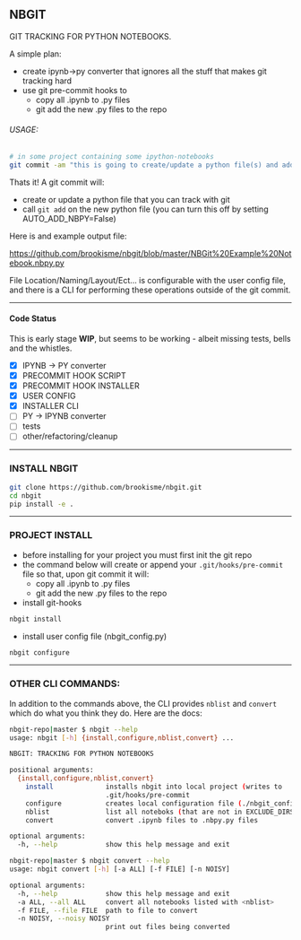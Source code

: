## NBGIT 

GIT TRACKING FOR PYTHON NOTEBOOKS.

A simple plan: 

* create ipynb->py converter that ignores all the stuff that makes git tracking hard
* use git pre-commit hooks to
    * copy all .ipynb to .py files
    * git add the new .py files to the repo

###### USAGE:

```bash
# in some project containing some ipython-notebooks
git commit -am "this is going to create/update a python file(s) and add it(them) to your repo"
```

Thats it! A git commit will:

* create or update a python file that you can track with git
* call `git add` on the new python file (you can turn this off by setting AUTO_ADD_NBPY=False)

Here is and example output file:

https://github.com/brookisme/nbgit/blob/master/NBGit%20Example%20Notebook.nbpy.py

File Location/Naming/Layout/Ect... is configurable with the user config file, and there is a CLI for performing these operations outside of the git commit.

--------------------------------
#### Code Status
This is early stage **WIP**, but seems to be working - albeit missing tests, bells and the whistles.

- [x] IPYNB -> PY converter
- [x] PRECOMMIT HOOK SCRIPT
- [x] PRECOMMIT HOOK INSTALLER
- [x] USER CONFIG
- [x] INSTALLER CLI
- [ ] PY -> IPYNB converter
- [ ] tests
- [ ] other/refactoring/cleanup

--------------------------------
### INSTALL NBGIT

```bash
git clone https://github.com/brookisme/nbgit.git
cd nbgit
pip install -e .
```


--------------------------------
### PROJECT INSTALL

* before installing for your project you must first init the git repo
* the command below will create or append your `.git/hooks/pre-commit` file so that, upon git commit it will:
    * copy all .ipynb to .py files
    * git add the new .py files to the repo
* install git-hooks 

```bash
nbgit install
```

* install user config file (nbgit_config.py)

```bash
nbgit configure
```

--------------------------------
### OTHER CLI COMMANDS:

In addition to the commands above, the CLI provides `nblist` and `convert` which do what you think they do.  Here are the docs:

```bash
nbgit-repo|master $ nbgit --help
usage: nbgit [-h] {install,configure,nblist,convert} ...

NBGIT: TRACKING FOR PYTHON NOTEBOOKS

positional arguments:
  {install,configure,nblist,convert}
    install             installs nbgit into local project (writes to
                        .git/hooks/pre-commit
    configure           creates local configuration file (./nbgit_config.py)
    nblist              list all noteboks (that are not in EXCLUDE_DIRS
    convert             convert .ipynb files to .nbpy.py files

optional arguments:
  -h, --help            show this help message and exit
```

```bash
nbgit-repo|master $ nbgit convert --help
usage: nbgit convert [-h] [-a ALL] [-f FILE] [-n NOISY]

optional arguments:
  -h, --help            show this help message and exit
  -a ALL, --all ALL     convert all notebooks listed with <nblist>
  -f FILE, --file FILE  path to file to convert
  -n NOISY, --noisy NOISY
                        print out files being converted
```

